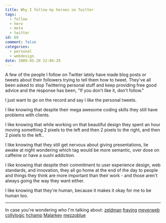 ```yaml
---
title: Why I follow my heroes on Twitter
tags:
  - follow
  - hero
  - meta
  - twitter
id: 69
comment: false
categories:
  - personal
  - webdesign
date: 2009-05-20 22:04:29
---
```


A few of the people I follow on Twitter lately have made blog posts or tweets about their followers trying to tell them how to tweet. They've all been asked to stop Twittering personal stuff and keep providing free good advice and the response has been, "If you don't like it, don't follow."

I just want to go on the record and say I *like* the personal tweets.

I like knowing that despite their mega awesome coding skills they still have problems with clients.

I like knowing that while working on that beautiful design they spent an hour moving something 2 pixels to the left and then 2 pixels to the right, and then 2 pixels to the left..

I like knowing that they still get nervous about giving presentations, lie awake at night wondering which tag would be more semantic, over dose on caffeine or have a sushi addiction.

I like knowing that despite their commitment to user experience design, web standards, and innovation, they all go home at the end of the day to people and things they think are more important than their work - and those aren't always going the way they want either.

I like knowing that they're human, because it makes it okay for me to be human too.

* * *

In case you're wondering who I'm talking about:
[zeldman](http://twitter.com/zeldman) [fraying](http://twitter.com/fraying) [meyerweb](http://twitter.com/meyerweb) [collylogic](http://twitter.com/collylogic) [hchamp](http://twitter.com/hchamp) [Malarkey](http://twitter.com/Malarkey) [mezzoblue](http://twitter.com/mezzoblue) 